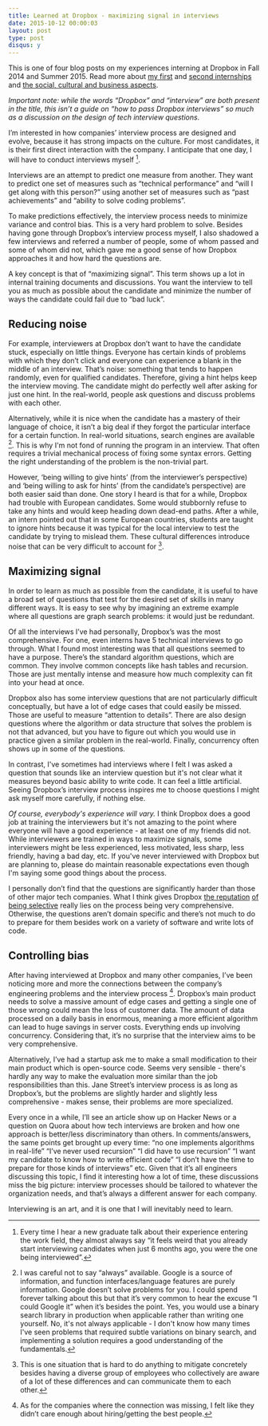 ```yaml
---
title: Learned at Dropbox - maximizing signal in interviews
date: 2015-10-12 00:00:03
layout: post
type: post
disqus: y
---
```


This is one of four blog posts on my experiences interning at Dropbox in Fall 2014 and Summer 2015. Read more about [my first](/2015/10/12-dropbox-first-internship) and [second internships](/2015/10/12/dropbox-second-internship.html) and [the social, cultural and business aspects](/2015/10/12/dropbox-misc.html).

_Important note: while the words “Dropbox” and “interview” are both present in the title, this isn’t a guide on “how to pass Dropbox interviews” so much as a discussion on the design of tech interview questions._

I’m interested in how companies’ interview process are designed and evolve, because it has strong impacts on the culture. For most candidates, it is their first direct interaction with the company. I anticipate that one day, I will have to conduct interviews myself [^0].

Interviews are an attempt to predict one measure from another. They want to predict one set of measures such as “technical performance” and “will I get along with this person?” using another set of measures such as “past achievements” and “ability to solve coding problems”.

To make predictions effectively, the interview process needs to minimize variance and control bias. This is a very hard problem to solve. Besides having gone through Dropbox’s interview process myself, I also shadowed a few interviews and referred a number of people, some of whom passed and some of whom did not, which gave me a good sense of how Dropbox approaches it and how hard the questions are.

A key concept is that of “maximizing signal”. This term shows up a lot in internal training documents and discussions. You want the interview to tell you as much as possible about the candidate and minimize the number of ways the candidate could fail due to “bad luck”.

Reducing noise
--------------

For example, interviewers at Dropbox don’t want to have the candidate stuck, especially on little things. Everyone has certain kinds of problems with which they don’t click and everyone can experience a blank in the middle of an interview. That’s noise: something that tends to happen randomly, even for qualified candidates. Therefore, giving a hint helps keep the interview moving. The candidate might do perfectly well after asking for just one hint. In the real-world, people ask questions and discuss problems with each other.

Alternatively, while it is nice when the candidate has a mastery of their language of choice, it isn’t a big deal if they forgot the particular interface for a certain function. In real-world situations, search engines are available [^1]. This is why I'm not fond of running the program in an interview. That often requires a trivial mechanical process of fixing some syntax errors. Getting the right understanding of the problem is the non-trivial part.

However, ‘being willing to give hints’ (from the interviewer’s perspective) and ‘being willing to ask for hints’ (from the candidate’s perspective) are both easier said than done. One story I heard is that for a while, Dropbox had trouble with European candidates. Some would stubbornly refuse to take any hints and would keep heading down dead-end paths. After a while, an intern pointed out that in some European countries, students are taught to ignore hints because it was typical for the local interview to test the candidate by trying to mislead them. These cultural differences introduce noise that can be very difficult to account for [^2].

Maximizing signal
-----------------

In order to learn as much as possible from the candidate, it is useful to have a broad set of questions that test for the desired set of skills in many different ways. It is easy to see why by imagining an extreme example where all questions are graph search problems: it would just be redundant.

Of all the interviews I’ve had personally, Dropbox’s was the most comprehensive. For one, even interns have 5 technical interviews to go through. What I found most interesting was that all questions seemed to have a purpose. There’s the standard algorithm questions, which are common. They involve common concepts like hash tables and recursion. Those are just mentally intense and measure how much complexity can fit into your head at once.

Dropbox also has some interview questions that are not particularly difficult conceptually, but have a lot of edge cases that could easily be missed. Those are useful to measure “attention to details”. There are also design questions where the algorithm or data structure that solves the problem is not that advanced, but you have to figure out which you would use in practice given a similar problem in the real-world. Finally, concurrency often shows up in some of the questions.

In contrast, I've sometimes had interviews where I felt I was asked a question that sounds like an interview question but it's not clear what it measures beyond basic ability to write code. It can feel a little artificial. Seeing Dropbox’s interview process inspires me to choose questions I might ask myself more carefully, if nothing else.

_Of course, everybody's experience will vary._ I think Dropbox does a good job at training the interviewers but it's not amazing to the point where everyone will have a good experience - at least one of my friends did not. While interviewers are trained in ways to maximize signals, some interviewers might be less experienced, less motivated, less sharp, less friendly, having a bad day, etc. If you've never interviewed with Dropbox but are planning to, please do maintain reasonable expectations even though I'm saying some good things about the process.

I personally don’t find that the questions are significantly harder than those of other major tech companies. What I think gives Dropbox [the reputation](http://qr.ae/RoSicS) [of being selective](http://qr.ae/RoSix9) really lies on the process being very comprehensive. Otherwise, the questions aren’t domain specific and there’s not much to do to prepare for them besides work on a variety of software and write lots of code.

Controlling bias
----------------

After having interviewed at Dropbox and many other companies, I’ve been noticing more and more the connections between the company’s engineering problems and the interview process [^4]. Dropbox’s main product needs to solve a massive amount of edge cases and getting a single one of those wrong could mean the loss of customer data. The amount of data processed on a daily basis in enormous, meaning a more efficient algorithm can lead to huge savings in server costs. Everything ends up involving concurrency. Considering that, it’s no surprise that the interview aims to be very comprehensive.

Alternatively, I’ve had a startup ask me to make a small modification to their main product which is open-source code. Seems very sensible - there's hardly any way to make the evaluation more similar than the job responsibilities than this. Jane Street’s interview process is as long as Dropbox’s, but the problems are slightly harder and slightly less comprehensive - makes sense, their problems are more specialized.

Every once in a while, I’ll see an article show up on Hacker News or a question on Quora about how tech interviews are broken and how one approach is better/less discriminatory than others. In comments/answers, the same points get brought up every time: “no one implements algorithms in real-life” “I’ve never used recursion” “I did have to use recursion” “I want my candidate to know how to write efficient code” “I don’t have the time to prepare for those kinds of interviews” etc. Given that it’s all engineers discussing this topic, I find it interesting how a lot of time, these discussions miss the big picture: interview processes should be tailored to whatever the organization needs, and that’s always a different answer for each company.

Interviewing is an art, and it is one that I will inevitably need to learn.

[^0]: Every time I hear a new graduate talk about their experience entering the work field, they almost always say “it feels weird that you already start interviewing candidates when just 6 months ago, you were the one being interviewed”.

[^1]: I was careful not to say “always” available. Google is a source of information, and function interfaces/language features are purely information. Google doesn’t solve problems for you. I could spend forever talking about this but that it’s very common to hear the excuse “I could Google it” when it’s besides the point. Yes, you would use a binary search library in production when applicable rather than writing one yourself. No, it's not always applicable - I don't know how many times I've seen problems that required subtle variations on binary search, and implementing a solution requires a good understanding of the fundamentals.

[^2]: This is one situation that is hard to do anything to mitigate concretely besides having a diverse group of employees who collectively are aware of a lot of these differences and can communicate them to each other.

[^4]: As for the companies where the connection was missing, I felt like they didn’t care enough about hiring/getting the best people.
